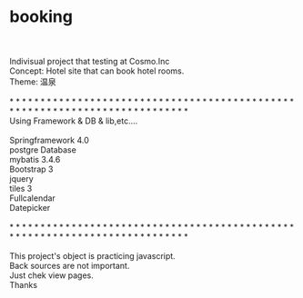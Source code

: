 # booking
<div>
<br><br>
Indivisual project that testing at Cosmo.Inc<br>
Concept: Hotel site that can book hotel rooms.<br>
Theme: 温泉<br>
<br>
</div>
* * * * * * * * * * * * * * * * * * * * * * * * * * * * * * * * * * * * * * * * * * * * * * * * * * * * * * * * * * * * * * * * * * * * * * * * * * * 
<div
<br>
Using Framework & DB & lib,etc....<br>
<br>
Springframework 4.0<br>
postgre Database<br>
mybatis 3.4.6<br>
Bootstrap 3<br>
jquery<br>
tiles 3<br>
Fullcalendar<br>
Datepicker<br>
<br>
</div>
* * * * * * * * * * * * * * * * * * * * * * * * * * * * * * * * * * * * * * * * * * * * * * * * * * * * * * * * * * * * * * * * * * * * * * * * * * *
<div>
<br>
This project's object is practicing javascript.<br>
Back sources are not important.<br>
Just chek view pages.<br>
Thanks<br>
<br>
</div>
